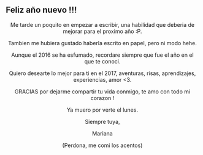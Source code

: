 ## Feliz año nuevo !!!

<center>Me tarde un poquito en empezar a escribir, una habilidad que deberia de mejorar para el proximo año :P.

Tambien me hubiera gustado haberla escrito en papel, pero ni modo hehe.

Aunque el 2016 se ha esfumado, recordare siempre que fue el año en el que te conoci.

Quiero desearte lo mejor para ti en el 2017, aventuras, risas, aprendizajes, experiencias, amor <3. 

GRACIAS por dejarme compartir tu vida conmigo, te amo con todo mi corazon !

Ya muero por verte el lunes.

Siempre tuya,

Mariana



(Perdona, me comi los acentos) </center>
